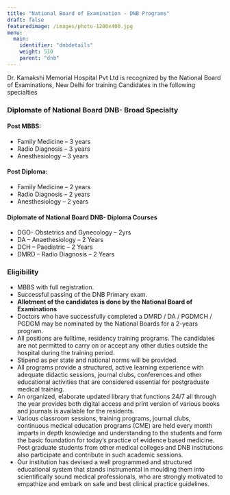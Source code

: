 ```yaml
---
title: "National Board of Examination - DNB Programs"
draft: false
featuredimage: /images/photo-1200x400.jpg
menu:
  main:
    identifier: "dnbdetails"
    weight: 510
    parent: "dnb"
---
```


Dr. Kamakshi Memorial Hospital Pvt Ltd is recognized by the National Board of Examinations, New Delhi for training Candidates in the following specialties

### Diplomate of National Board DNB- Broad Specialty

#### Post MBBS:

- Family Medicine – 3 years
- Radio Diagnosis – 3 years
- Anesthesiology – 3 years

#### Post Diploma:

- Family Medicine – 2 years
- Radio Diagnosis – 2 years
- Anesthesiology – 2 years

#### Diplomate of National Board DNB- Diploma Courses

- DGO- Obstetrics and Gynecology – 2yrs
- DA – Anaethesiology – 2 Years
- DCH – Paediatric – 2 Years
- DMRD – Radio Diagnosis – 2 Years

### Eligibility

- MBBS with full registration.
- Successful passing of the DNB Primary exam.
- **Allotment of the candidates is done by the National Board of Examinations**
- Doctors who have successfully completed a DMRD / DA / PGDMCH / PGDGM may be nominated by the National Boards for a 2-years program.
- All positions are fulltime, residency training programs. The candidates are not permitted to carry on or accept any other duties outside the hospital during the training period.
- Stipend as per state and national norms will be provided.
- All programs provide a structured, active learning experience with adequate didactic sessions, journal clubs, conferences and other educational activities that are considered essential for postgraduate medical training.
- An organized, elaborate updated library that functions 24/7 all through the year provides both digital access and print version of various books and journals is available for the residents.
- Various classroom sessions, training programs, journal clubs, continuous medical education programs (CME) are held every month imparts in depth knowledge and understanding to the students and form the basic foundation for today’s practice of evidence based medicine. Post graduate students from other medical colleges and DNB institutions also participate and contribute in such academic sessions.
- Our institution has devised a well programmed and structured educational system that stands instrumental in moulding them into scientifically sound medical professionals, who are strongly motivated to empathize and embark on safe and best clinical practice guidelines.
